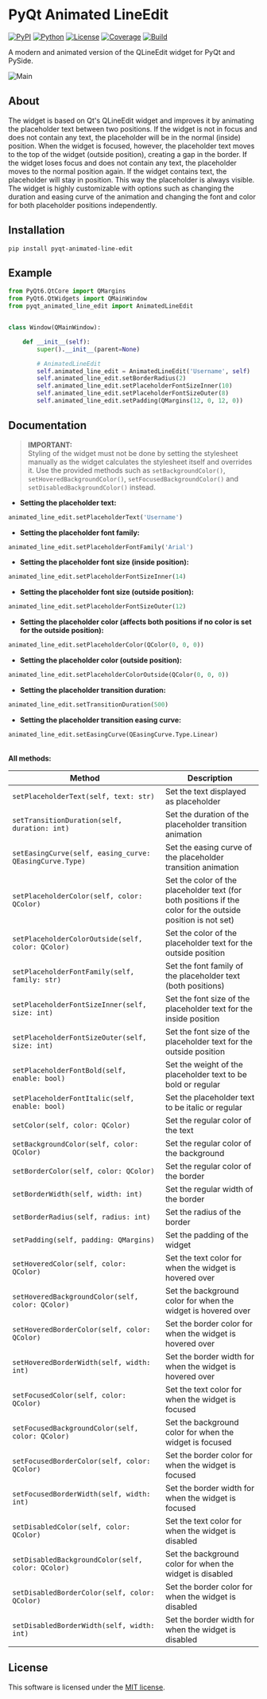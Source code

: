 # PyQt Animated LineEdit

[![PyPI](https://img.shields.io/badge/pypi-v1.0.1-blue)](https://pypi.org/project/pyqt-animated-line-edit)
[![Python](https://img.shields.io/badge/python-3.7+-blue)](https://github.com/marcohenning/pyqt-animated-line-edit)
[![License](https://img.shields.io/badge/license-MIT-green)](https://github.com/marcohenning/pyqt-animated-line-edit/blob/master/LICENSE)
[![Coverage](https://img.shields.io/badge/coverage-96%25-neon)](https://github.com/marcohenning/pyqt-animated-line-edit)
[![Build](https://img.shields.io/badge/build-passing-neon)](https://github.com/marcohenning/pyqt-animated-line-edit)

A modern and animated version of the QLineEdit widget for PyQt and PySide.

![Main](https://github.com/user-attachments/assets/267832aa-44a3-4532-aca9-7e3b393e8a4b)

## About

The widget is based on Qt's QLineEdit widget and improves it by animating the placeholder text between two positions. If the widget is not in focus and does not contain any text, the placeholder will be in the normal (inside) position. When the widget is focused, however, the placeholder text moves to the top of the widget (outside position), creating a gap in the border. If the widget loses focus and does not contain any text, the placeholder moves to the normal position again. If the widget contains text, the placeholder will stay in position. This way the placeholder is always visible. The widget is highly customizable with options such as changing the duration and easing curve of the animation and changing the font and color for both placeholder positions independently.

## Installation

```
pip install pyqt-animated-line-edit
```

## Example

```python
from PyQt6.QtCore import QMargins
from PyQt6.QtWidgets import QMainWindow
from pyqt_animated_line_edit import AnimatedLineEdit


class Window(QMainWindow):

    def __init__(self):
        super().__init__(parent=None)

        # AnimatedLineEdit
        self.animated_line_edit = AnimatedLineEdit('Username', self)
        self.animated_line_edit.setBorderRadius(2)
        self.animated_line_edit.setPlaceholderFontSizeInner(10)
        self.animated_line_edit.setPlaceholderFontSizeOuter(8)
        self.animated_line_edit.setPadding(QMargins(12, 0, 12, 0))
```

## Documentation

> **IMPORTANT:** <br>Styling of the widget must not be done by setting the stylesheet manually as the widget calculates the stylesheet itself and overrides it. Use the provided methods such as `setBackgroundColor()`, `setHoveredBackgroundColor()`, `setFocusedBackgroundColor()` and `setDisabledBackgroundColor()` instead.

* **Setting the placeholder text:**
```python
animated_line_edit.setPlaceholderText('Username')
```

* **Setting the placeholder font family:**
```python
animated_line_edit.setPlaceholderFontFamily('Arial')
```

* **Setting the placeholder font size (inside position):**
```python
animated_line_edit.setPlaceholderFontSizeInner(14)
```

* **Setting the placeholder font size (outside position):**
```python
animated_line_edit.setPlaceholderFontSizeOuter(12)
```

* **Setting the placeholder color (affects both positions if no color is set for the outside position):**
```python
animated_line_edit.setPlaceholderColor(QColor(0, 0, 0))
```

* **Setting the placeholder color (outside position):**
```python
animated_line_edit.setPlaceholderColorOutside(QColor(0, 0, 0))
```

* **Setting the placeholder transition duration:**
```python
animated_line_edit.setTransitionDuration(500)
```

* **Setting the placeholder transition easing curve:**
```python
animated_line_edit.setEasingCurve(QEasingCurve.Type.Linear)
```

**<br>All methods:**

| Method                                                  | Description                                                                                                 |
|---------------------------------------------------------|-------------------------------------------------------------------------------------------------------------|
| `setPlaceholderText(self, text: str)`                   | Set the text displayed as placeholder                                                                       |
| `setTransitionDuration(self, duration: int)`            | Set the duration of the placeholder transition animation                                                    |
| `setEasingCurve(self, easing_curve: QEasingCurve.Type)` | Set the easing curve of the placeholder transition animation                                                |
| `setPlaceholderColor(self, color: QColor)`              | Set the color of the placeholder text (for both positions if the color for the outside position is not set) |
| `setPlaceholderColorOutside(self, color: QColor)`       | Set the color of the placeholder text for the outside position                                              |
| `setPlaceholderFontFamily(self, family: str)`           | Set the font family of the placeholder text (both positions)                                                |
| `setPlaceholderFontSizeInner(self, size: int)`          | Set the font size of the placeholder text for the inside position                                           |
| `setPlaceholderFontSizeOuter(self, size: int)`          | Set the font size of the placeholder text for the outside position                                          |
| `setPlaceholderFontBold(self, enable: bool)`            | Set the weight of the placeholder text to be bold or regular                                                |
| `setPlaceholderFontItalic(self, enable: bool)`          | Set the placeholder text to be italic or regular                                                            |
| `setColor(self, color: QColor)`                         | Set the regular color of the text                                                                           |
| `setBackgroundColor(self, color: QColor)`               | Set the regular color of the background                                                                     |
| `setBorderColor(self, color: QColor)`                   | Set the regular color of the border                                                                         |
| `setBorderWidth(self, width: int)`                      | Set the regular width of the border                                                                         |
| `setBorderRadius(self, radius: int)`                    | Set the radius of the border                                                                                |
| `setPadding(self, padding: QMargins)`                   | Set the padding of the widget                                                                               |
| `setHoveredColor(self, color: QColor)`                  | Set the text color for when the widget is hovered over                                                      |
| `setHoveredBackgroundColor(self, color: QColor)`        | Set the background color for when the widget is hovered over                                                |
| `setHoveredBorderColor(self, color: QColor)`            | Set the border color for when the widget is hovered over                                                    |
| `setHoveredBorderWidth(self, width: int)`               | Set the border width for when the widget is hovered over                                                    |
| `setFocusedColor(self, color: QColor)`                  | Set the text color for when the widget is focused                                                           |
| `setFocusedBackgroundColor(self, color: QColor)`        | Set the background color for when the widget is focused                                                     |
| `setFocusedBorderColor(self, color: QColor)`            | Set the border color for when the widget is focused                                                         |
| `setFocusedBorderWidth(self, width: int)`               | Set the border width for when the widget is focused                                                         |
| `setDisabledColor(self, color: QColor)`                 | Set the text color for when the widget is disabled                                                          |
| `setDisabledBackgroundColor(self, color: QColor)`       | Set the background color for when the widget is disabled                                                    |
| `setDisabledBorderColor(self, color: QColor)`           | Set the border color for when the widget is disabled                                                        |
| `setDisabledBorderWidth(self, width: int)`              | Set the border width for when the widget is disabled                                                        |

## License

This software is licensed under the [MIT license](https://github.com/marcohenning/pyqt-animated-line-edit/blob/master/LICENSE).
